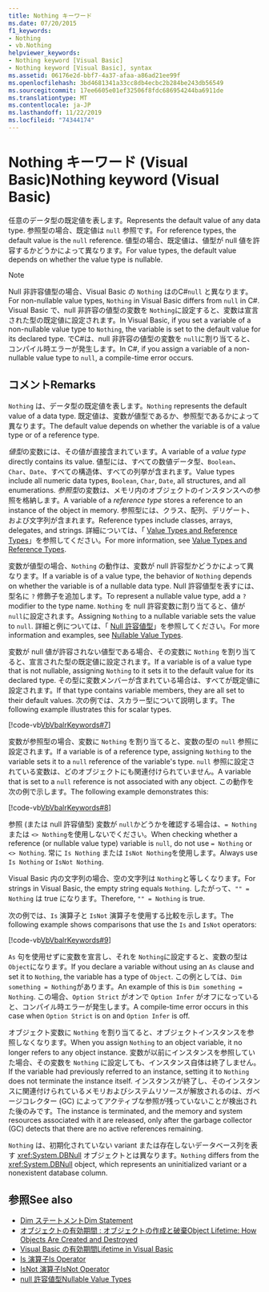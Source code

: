 ```yaml
---
title: Nothing キーワード
ms.date: 07/20/2015
f1_keywords:
- Nothing
- vb.Nothing
helpviewer_keywords:
- Nothing keyword [Visual Basic]
- Nothing keyword [Visual Basic], syntax
ms.assetid: 06176e2d-bbf7-4a37-afaa-a86ad21ee99f
ms.openlocfilehash: 3bd4681341a33cc8db4ecbc2b284be243db56549
ms.sourcegitcommit: 17ee6605e01ef32506f8fdc686954244ba6911de
ms.translationtype: MT
ms.contentlocale: ja-JP
ms.lasthandoff: 11/22/2019
ms.locfileid: "74344174"
---
```

# <a name="nothing-keyword-visual-basic"></a><span data-ttu-id="72f36-102">Nothing キーワード (Visual Basic)</span><span class="sxs-lookup"><span data-stu-id="72f36-102">Nothing keyword (Visual Basic)</span></span>

<span data-ttu-id="72f36-103">任意のデータ型の既定値を表します。</span><span class="sxs-lookup"><span data-stu-id="72f36-103">Represents the default value of any data type.</span></span> <span data-ttu-id="72f36-104">参照型の場合、既定値は `null` 参照です。</span><span class="sxs-lookup"><span data-stu-id="72f36-104">For reference types, the default value is the `null` reference.</span></span> <span data-ttu-id="72f36-105">値型の場合、既定値は、値型が null 値を許容するかどうかによって異なります。</span><span class="sxs-lookup"><span data-stu-id="72f36-105">For value types, the default value depends on whether the value type is nullable.</span></span>

> [!NOTE]
> <span data-ttu-id="72f36-106">Null 非許容値型の場合、Visual Basic の `Nothing` はのC#`null` と異なります。</span><span class="sxs-lookup"><span data-stu-id="72f36-106">For non-nullable value types, `Nothing` in Visual Basic differs from `null` in C#.</span></span> <span data-ttu-id="72f36-107">Visual Basic で、null 非許容の値型の変数を `Nothing`に設定すると、変数は宣言された型の既定値に設定されます。</span><span class="sxs-lookup"><span data-stu-id="72f36-107">In Visual Basic, if you set a variable of a non-nullable value type to `Nothing`, the variable is set to the default value for its declared type.</span></span> <span data-ttu-id="72f36-108">でC#は、null 非許容の値型の変数を `null`に割り当てると、コンパイル時エラーが発生します。</span><span class="sxs-lookup"><span data-stu-id="72f36-108">In C#, if you assign a variable of a non-nullable value type to `null`, a compile-time error occurs.</span></span>

## <a name="remarks"></a><span data-ttu-id="72f36-109">コメント</span><span class="sxs-lookup"><span data-stu-id="72f36-109">Remarks</span></span>

<span data-ttu-id="72f36-110">`Nothing` は、データ型の既定値を表します。</span><span class="sxs-lookup"><span data-stu-id="72f36-110">`Nothing` represents the default value of a data type.</span></span> <span data-ttu-id="72f36-111">既定値は、変数が値型であるか、参照型であるかによって異なります。</span><span class="sxs-lookup"><span data-stu-id="72f36-111">The default value depends on whether the variable is of a value type or of a reference type.</span></span>

<span data-ttu-id="72f36-112">*値型*の変数には、その値が直接含まれています。</span><span class="sxs-lookup"><span data-stu-id="72f36-112">A variable of a *value type* directly contains its value.</span></span> <span data-ttu-id="72f36-113">値型には、すべての数値データ型、`Boolean`、`Char`、`Date`、すべての構造体、すべての列挙が含まれます。</span><span class="sxs-lookup"><span data-stu-id="72f36-113">Value types include all numeric data types, `Boolean`, `Char`, `Date`, all structures, and all enumerations.</span></span> <span data-ttu-id="72f36-114">*参照型*の変数は、メモリ内のオブジェクトのインスタンスへの参照を格納します。</span><span class="sxs-lookup"><span data-stu-id="72f36-114">A variable of a *reference type* stores a reference to an instance of the object in memory.</span></span> <span data-ttu-id="72f36-115">参照型には、クラス、配列、デリゲート、および文字列が含まれます。</span><span class="sxs-lookup"><span data-stu-id="72f36-115">Reference types include classes, arrays, delegates, and strings.</span></span> <span data-ttu-id="72f36-116">詳細については、「 [Value Types and Reference Types](../programming-guide/language-features/data-types/value-types-and-reference-types.md)」を参照してください。</span><span class="sxs-lookup"><span data-stu-id="72f36-116">For more information, see [Value Types and Reference Types](../programming-guide/language-features/data-types/value-types-and-reference-types.md).</span></span>

<span data-ttu-id="72f36-117">変数が値型の場合、`Nothing` の動作は、変数が null 許容型かどうかによって異なります。</span><span class="sxs-lookup"><span data-stu-id="72f36-117">If a variable is of a value type, the behavior of `Nothing` depends on whether the variable is of a nullable data type.</span></span> <span data-ttu-id="72f36-118">Null 許容値型を表すには、型名に `?` 修飾子を追加します。</span><span class="sxs-lookup"><span data-stu-id="72f36-118">To represent a nullable value type, add a `?` modifier to the type name.</span></span> <span data-ttu-id="72f36-119">`Nothing` を null 許容変数に割り当てると、値が `null`に設定されます。</span><span class="sxs-lookup"><span data-stu-id="72f36-119">Assigning `Nothing` to a nullable variable sets the value to `null`.</span></span> <span data-ttu-id="72f36-120">詳細と例については、「 [Null 許容値型](../programming-guide/language-features/data-types/nullable-value-types.md)」を参照してください。</span><span class="sxs-lookup"><span data-stu-id="72f36-120">For more information and examples, see [Nullable Value Types](../programming-guide/language-features/data-types/nullable-value-types.md).</span></span>

<span data-ttu-id="72f36-121">変数が null 値が許容されない値型である場合、その変数に `Nothing` を割り当てると、宣言された型の既定値に設定されます。</span><span class="sxs-lookup"><span data-stu-id="72f36-121">If a variable is of a value type that is not nullable, assigning `Nothing` to it sets it to the default value for its declared type.</span></span> <span data-ttu-id="72f36-122">その型に変数メンバーが含まれている場合は、すべてが既定値に設定されます。</span><span class="sxs-lookup"><span data-stu-id="72f36-122">If that type contains variable members, they are all set to their default values.</span></span> <span data-ttu-id="72f36-123">次の例では、スカラー型について説明します。</span><span class="sxs-lookup"><span data-stu-id="72f36-123">The following example illustrates this for scalar types.</span></span>

[!code-vb[VbVbalrKeywords#7](~/samples/snippets/visualbasic/VS_Snippets_VBCSharp/VbVbalrKeywords/VB/Class2.vb#7)]

<span data-ttu-id="72f36-124">変数が参照型の場合、変数に `Nothing` を割り当てると、変数の型の `null` 参照に設定されます。</span><span class="sxs-lookup"><span data-stu-id="72f36-124">If a variable is of a reference type, assigning `Nothing` to the variable sets it to a `null` reference of the variable's type.</span></span> <span data-ttu-id="72f36-125">`null` 参照に設定されている変数は、どのオブジェクトにも関連付けられていません。</span><span class="sxs-lookup"><span data-stu-id="72f36-125">A variable that is set to a `null` reference is not associated with any object.</span></span> <span data-ttu-id="72f36-126">この動作を次の例で示します。</span><span class="sxs-lookup"><span data-stu-id="72f36-126">The following example demonstrates this:</span></span>

[!code-vb[VbVbalrKeywords#8](~/samples/snippets/visualbasic/VS_Snippets_VBCSharp/VbVbalrKeywords/VB/class3.vb#8)]

<span data-ttu-id="72f36-127">参照 (または null 許容値型) 変数が `null`かどうかを確認する場合は、`= Nothing` または `<> Nothing`を使用しないでください。</span><span class="sxs-lookup"><span data-stu-id="72f36-127">When checking whether a reference (or nullable value type) variable is `null`, do not use `= Nothing` or `<> Nothing`.</span></span> <span data-ttu-id="72f36-128">常に `Is Nothing` または `IsNot Nothing`を使用します。</span><span class="sxs-lookup"><span data-stu-id="72f36-128">Always use `Is Nothing` or `IsNot Nothing`.</span></span>

<span data-ttu-id="72f36-129">Visual Basic 内の文字列の場合、空の文字列は `Nothing`と等しくなります。</span><span class="sxs-lookup"><span data-stu-id="72f36-129">For strings in Visual Basic, the empty string equals `Nothing`.</span></span> <span data-ttu-id="72f36-130">したがって、`"" = Nothing` は true になります。</span><span class="sxs-lookup"><span data-stu-id="72f36-130">Therefore, `"" = Nothing` is true.</span></span>

<span data-ttu-id="72f36-131">次の例では、`Is` 演算子と `IsNot` 演算子を使用する比較を示します。</span><span class="sxs-lookup"><span data-stu-id="72f36-131">The following example shows comparisons that use the `Is` and `IsNot` operators:</span></span>

[!code-vb[VbVbalrKeywords#9](~/samples/snippets/visualbasic/VS_Snippets_VBCSharp/VbVbalrKeywords/VB/Class4.vb#9)]

<span data-ttu-id="72f36-132">`As` 句を使用せずに変数を宣言し、それを `Nothing`に設定すると、変数の型は `Object`になります。</span><span class="sxs-lookup"><span data-stu-id="72f36-132">If you declare a variable without using an `As` clause and set it to `Nothing`, the variable has a type of `Object`.</span></span> <span data-ttu-id="72f36-133">この例としては、`Dim something = Nothing`があります。</span><span class="sxs-lookup"><span data-stu-id="72f36-133">An example of this is `Dim something = Nothing`.</span></span> <span data-ttu-id="72f36-134">この場合、`Option Strict` がオンで `Option Infer` がオフになっていると、コンパイル時エラーが発生します。</span><span class="sxs-lookup"><span data-stu-id="72f36-134">A compile-time error occurs in this case when `Option Strict` is on and `Option Infer` is off.</span></span>

<span data-ttu-id="72f36-135">オブジェクト変数に `Nothing` を割り当てると、オブジェクトインスタンスを参照しなくなります。</span><span class="sxs-lookup"><span data-stu-id="72f36-135">When you assign `Nothing` to an object variable, it no longer refers to any object instance.</span></span> <span data-ttu-id="72f36-136">変数が以前にインスタンスを参照していた場合、その変数を `Nothing` に設定しても、インスタンス自体は終了しません。</span><span class="sxs-lookup"><span data-stu-id="72f36-136">If the variable had previously referred to an instance, setting it to `Nothing` does not terminate the instance itself.</span></span> <span data-ttu-id="72f36-137">インスタンスが終了し、そのインスタンスに関連付けられているメモリおよびシステムリソースが解放されるのは、ガベージコレクター (GC) によってアクティブな参照が残っていないことが検出された後のみです。</span><span class="sxs-lookup"><span data-stu-id="72f36-137">The instance is terminated, and the memory and system resources associated with it are released, only after the garbage collector (GC) detects that there are no active references remaining.</span></span>

<span data-ttu-id="72f36-138">`Nothing` は、初期化されていない variant または存在しないデータベース列を表す <xref:System.DBNull> オブジェクトとは異なります。</span><span class="sxs-lookup"><span data-stu-id="72f36-138">`Nothing` differs from the <xref:System.DBNull> object, which represents an uninitialized variant or a nonexistent database column.</span></span>

## <a name="see-also"></a><span data-ttu-id="72f36-139">参照</span><span class="sxs-lookup"><span data-stu-id="72f36-139">See also</span></span>

- [<span data-ttu-id="72f36-140">Dim ステートメント</span><span class="sxs-lookup"><span data-stu-id="72f36-140">Dim Statement</span></span>](./statements/dim-statement.md)
- [<span data-ttu-id="72f36-141">オブジェクトの有効期間 : オブジェクトの作成と破棄</span><span class="sxs-lookup"><span data-stu-id="72f36-141">Object Lifetime: How Objects Are Created and Destroyed</span></span>](../programming-guide/language-features/objects-and-classes/object-lifetime-how-objects-are-created-and-destroyed.md)
- [<span data-ttu-id="72f36-142">Visual Basic の有効期間</span><span class="sxs-lookup"><span data-stu-id="72f36-142">Lifetime in Visual Basic</span></span>](../programming-guide/language-features/declared-elements/lifetime.md)
- [<span data-ttu-id="72f36-143">Is 演算子</span><span class="sxs-lookup"><span data-stu-id="72f36-143">Is Operator</span></span>](./operators/is-operator.md)
- [<span data-ttu-id="72f36-144">IsNot 演算子</span><span class="sxs-lookup"><span data-stu-id="72f36-144">IsNot Operator</span></span>](./operators/isnot-operator.md)
- [<span data-ttu-id="72f36-145">null 許容値型</span><span class="sxs-lookup"><span data-stu-id="72f36-145">Nullable Value Types</span></span>](../programming-guide/language-features/data-types/nullable-value-types.md)
